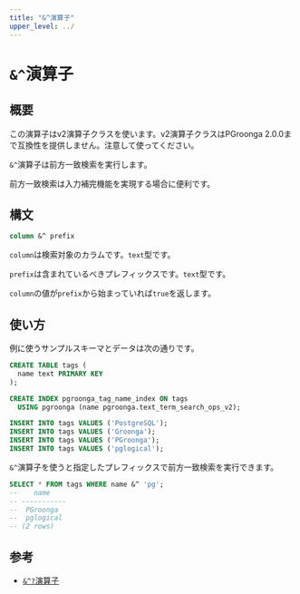 ```yaml
---
title: "&^演算子"
upper_level: ../
---
```


# `&^`演算子

## 概要

この演算子はv2演算子クラスを使います。v2演算子クラスはPGroonga 2.0.0まで互換性を提供しません。注意して使ってください。

`&^`演算子は前方一致検索を実行します。

前方一致検索は入力補完機能を実現する場合に便利です。

## 構文

```sql
column &^ prefix
```

`column`は検索対象のカラムです。`text`型です。

`prefix`は含まれているべきプレフィックスです。`text`型です。

`column`の値が`prefix`から始まっていれば`true`を返します。

## 使い方

例に使うサンプルスキーマとデータは次の通りです。

```sql
CREATE TABLE tags (
  name text PRIMARY KEY
);

CREATE INDEX pgroonga_tag_name_index ON tags
  USING pgroonga (name pgroonga.text_term_search_ops_v2);
```

```sql
INSERT INTO tags VALUES ('PostgreSQL');
INSERT INTO tags VALUES ('Groonga');
INSERT INTO tags VALUES ('PGroonga');
INSERT INTO tags VALUES ('pglogical');
```

`&^`演算子を使うと指定したプレフィックスで前方一致検索を実行できます。

```sql
SELECT * FROM tags WHERE name &^ 'pg';
--    name    
-- -----------
--  PGroonga
--  pglogical
-- (2 rows)
```

## 参考

  * [`&^?`演算子](prefix-rk-search-v2.html)
